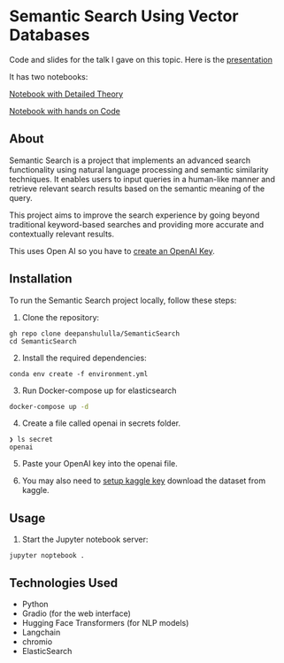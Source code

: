 # Semantic Search Using Vector Databases

Code and slides for the talk I gave on this topic.
Here is the [presentation](https://1drv.ms/p/s!AlrxwtK7Qzt-qX_MKMqDwhdAyamF?e=L8s39U)

It has two notebooks:

[Notebook with Detailed Theory](./notebooks/DatahackSummit%20Semantic%20Search%20Theory.ipynb)

[Notebook with hands on Code](./notebooks/DatahackSummit%20Semantic%20Search%20using%20vector%20Databases.ipynb)



## About

Semantic Search is a project that implements an advanced search functionality using natural language processing and semantic similarity techniques. It enables users to input queries in a human-like manner and retrieve relevant search results based on the semantic meaning of the query.

This project aims to improve the search experience by going beyond traditional keyword-based searches and providing more accurate and contextually relevant results.

This uses Open AI so you have to [create an OpenAI Key](https://gptforwork.com/help/gpt-for-docs/setup/create-openai-key).

## Installation

To run the Semantic Search project locally, follow these steps:

1. Clone the repository:

```
gh repo clone deepanshululla/SemanticSearch
cd SemanticSearch
```

2. Install the required dependencies:

```
conda env create -f environment.yml
```

3. Run Docker-compose up for elasticsearch

```bash
docker-compose up -d
```
4. Create a file called openai in secrets folder.
```
❯ ls secret
openai
```
5. Paste your OpenAI key into the openai file.


6. You may also need to [setup kaggle key](https://www.youtube.com/watch?v=b1j2jjfcMYA) download the dataset from kaggle.

## Usage

1. Start the Jupyter notebook  server:

```
jupyter noptebook .
```

## Technologies Used

- Python
- Gradio (for the web interface)
- Hugging Face Transformers (for NLP models)
- Langchain
- chromio
- ElasticSearch
